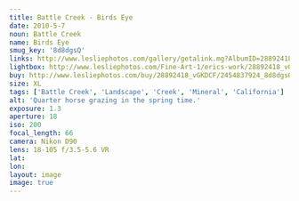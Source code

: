 ```yaml
---
title: Battle Creek - Birds Eye
date: 2010-5-7
noun: Battle Creek
name: Birds Eye
smug_key: '8d8dgsQ'
links: http://www.lesliephotos.com/gallery/getalink.mg?AlbumID=28892418&AlbumKey=vGKDCF&ImageID=2454837924&ImageKey=8d8dgsQ&how=forum&Page=1
lightbox: http://www.lesliephotos.com/Fine-Art-1/erics-work/28892418_vGKDCF#!i=2454837924&k=8d8dgsQ&lb=1&s=A
buy: http://www.lesliephotos.com/buy/28892418_vGKDCF/2454837924_8d8dgsQ/
size: XL
tags: ['Battle Creek', 'Landscape', 'Creek', 'Mineral', 'California']
alt: 'Quarter horse grazing in the spring time.'
exposure: 1.3
aperture: 18
iso: 200
focal_length: 66
camera: Nikon D90
lens: 18-105 f/3.5-5.6 VR
lat: 
lon: 
layout: image
image: true
---
```

